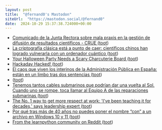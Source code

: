 ```yaml
---
layout: post
title:  "@fernand0's Mastodon"
siteUrl:  "https://mastodon.social/@fernand0"
date:  2024-10-29 15:37:38.724000+00:00
---
```

*  [Comunicado de la Junta Rectora sobre mala praxis en la gestión de difusión de resultados científicos - CRUE ](https://www.crue.org/2024/10/comunicado-de-la-junta-rectora-sobre-mala-praxis-en-la-gestion-de-difusion-de-resultados-cientificos) ([toot](https://mastodon.social/@fernand0/113391452730176250))
*  [La criptografía clásica está a punto de caer: científicos chinos han logrado vulnerarla con un ordenador cuántico ](https://www.xataka.com/investigacion/criptografia-clasica-esta-a-punto-caer-cientificos-chinos-han-logrado-vulnerarla-ordenador-cuantic) ([toot](https://mastodon.social/@fernand0/113390751367838848))
*  [Your Halloween Party Needs a Scary Charcuterie Board ](https://lifehacker.com/food-drink/halloween-charcuterie-board-inspiratio) ([toot](https://mastodon.social/@fernand0/113390395579090289))
*  [Hackaday Hacked! ](https://hackaday.com/2024/10/19/hackaday-hacked) ([toot](https://mastodon.social/@fernand0/113390242885654608))
*  [El caos que viven los interinos de la Administración Pública en España: están en un limbo tras dos sentencias ](https://www.genbeta.com/actualidad/caos-que-viven-interinos-administracion-publica-espana-estan-limbo-dos-sentencia) ([toot](https://mastodon.social/@fernand0/113389988039186256))
*  [ ](https://social.hispabot.freemyip.com/@hispa) ([toot](https://mastodon.social/@fernand0/113389259105090886))
*  [Tenemos tantos cables submarinos que podrían dar una vuelta al Sol. Cuando uno se rompe, toca llamar al Equipo A de las reparaciones submarinas ](https://www.xataka.com/servicios/tenemos-cables-submarinos-que-podrian-dar-vuelta-al-sol-cuando-uno-se-rompe-toca-llamar-al-equipo-a-reparaciones-submarina) ([toot](https://mastodon.social/@fernand0/113389135264782685))
*  [The No. 1 way to get more respect at work: 'I've been teaching it for decades,' says leadership expert ](https://www.cnbc.com/2024/10/15/want-to-be-respected-at-work-use-this-framework.htm) ([toot](https://mastodon.social/@fernand0/113388275878614392))
*  [Por qué tras más de 40 años no puedes poner el nombre “con” a un archivo en Windows 10 y 11 ](https://www.genbeta.com/a-fondo/que-40-anos-no-puedes-poner-nombre-a-archivo-windows-10-1) ([toot](https://mastodon.social/@fernand0/113386521729580908))
*  [From the learnpython community on Reddit  ](https://www.reddit.com/r/learnpython/comments/1cntoh8/the_problem_with_online_courses_including_mine/?rdt=52386) ([toot](https://mastodon.social/@fernand0/113386262280927141))

